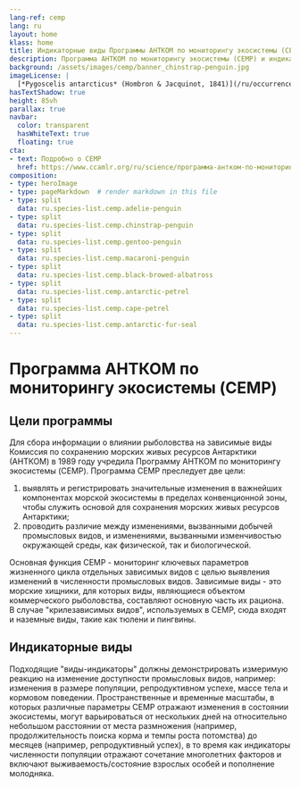 ```yaml
---
lang-ref: cemp
lang: ru
layout: home
klass: home
title: Индикаторные виды Программы АНТКОМ по мониторингу экосистемы (CEMP)
description: Программа АНТКОМ по мониторингу экосистемы (CEMP) и индикаторные виды CEMP
background: /assets/images/cemp/banner_chinstrap-penguin.jpg
imageLicense: | 
  [*Pygoscelis antarcticus* (Hombron & Jacquinot, 1841)](/ru/occurrence/search?entity=3994320758), снятый в Антарктиде. Фото timhoffm (с лицензией http://creativecommons.org/licenses/by-nc/4.0/)  
hasTextShadow: true
height: 85vh
parallax: true
navbar:
  color: transparent
  hasWhiteText: true
  floating: true
cta:
- text: Подробно о CEMP
  href: https://www.ccamlr.org/ru/science/программа-антком-по-мониторингу-экосистемы-cemp
composition:
- type: heroImage
- type: pageMarkdown  # render markdown in this file
- type: split
  data: ru.species-list.cemp.adelie-penguin
- type: split
  data: ru.species-list.cemp.chinstrap-penguin
- type: split
  data: ru.species-list.cemp.gentoo-penguin
- type: split
  data: ru.species-list.cemp.macaroni-penguin
- type: split
  data: ru.species-list.cemp.black-browed-albatross
- type: split
  data: ru.species-list.cemp.antarctic-petrel
- type: split
  data: ru.species-list.cemp.cape-petrel
- type: split
  data: ru.species-list.cemp.antarctic-fur-seal
---
```


# Программа АНТКОМ по мониторингу экосистемы (CEMP)

## Цели программы

Для сбора информации о влиянии рыболовства на зависимые виды Комиссия по сохранению морских живых ресурсов Антарктики (АНТКОМ) в 1989 году учредила Программу АНТКОМ по мониторингу экосистемы (CEMP). Программа CEMP преследует две цели:
1. выявлять и регистрировать значительные изменения в важнейших компонентах морской экосистемы в пределах конвенционной зоны, чтобы служить основой для сохранения морских живых ресурсов Антарктики;
2. проводить различие между изменениями, вызванными добычей промысловых видов, и изменениями, вызванными изменчивостью окружающей среды, как физической, так и биологической.

Основная функция CEMP - мониторинг ключевых параметров жизненного цикла отдельных зависимых видов с целью выявления изменений в численности промысловых видов. Зависимые виды - это морские хищники, для которых виды, являющиеся объектом коммерческого рыболовства, составляют основную часть их рациона. В случае "крилезависимых видов", используемых в CEMP, сюда входят и наземные виды, такие как тюлени и пингвины.

## Индикаторные виды

Подходящие "виды-индикаторы" должны демонстрировать измеримую реакцию на изменение доступности промысловых видов, например: изменения в размере популяции, репродуктивном успехе, массе тела и кормовом поведении. 
Пространственные и временные масштабы, в которых различные параметры CEMP отражают изменения в состоянии экосистемы, могут варьироваться от нескольких дней на относительно небольшом расстоянии от места размножения (например, продолжительность поиска корма и темпы роста потомства) до месяцев (например, репродуктивный успех), в то время как индикаторы численности популяции отражают сочетание многолетних факторов и включают выживаемость/состояние взрослых особей и пополнение молодняка.
